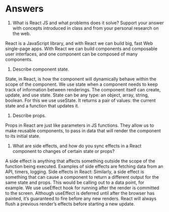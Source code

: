 # Answers

1. What is React JS and what problems does it solve? Support your answer with concepts introduced in class and from your personal research on the web.

React is a JavaScript library, and with React we can build big, fast Web single-page apps. With React we can build components and composable user interfaces, and one component can be composed of many components.

1. Describe component state.

State, in React, is how the component will dynamically behave within the scope of the component. We use state when a component needs to keep track of information between renderings. The component itself can create, update, and use state. State can be any type: an object, array, string, boolean. For this we use useState. It returns a pair of values: the current state and a function that updates it.

1. Describe props.

Props in React are just like parameters in JS functions. They allow us to make reusable components, to pass in data that will render the component to its initial state.

1. What are side effects, and how do you sync effects in a React component to changes of certain state or props?

A side effect is anything that affects something outside the scope of the function being executed. Examples of side effects are fetching data from an API, timers, logging.
Side effects in React: Similarly, a side effect is something that can cause a component to return a different output for the same state and props. This would be calling out to a data point, for example.
We use useEffect hook for running after the render is committed to the screen. Although useEffect is deferred until after the browser has painted, it’s guaranteed to fire before any new renders. React will always flush a previous render’s effects before starting a new update.
